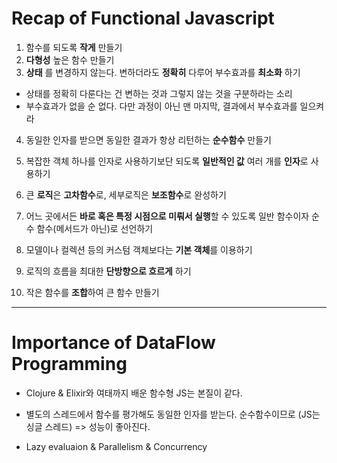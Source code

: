 # Recap of Functional Javascript

1. 함수를 되도록 **작게** 만들기
2. **다형성** 높은 함수 만들기
3. **상태** 를 변경하지 않는다. 변하더라도 **정확히** 다루어 부수효과를 **최소화** 하기

- 상태를 정확히 다룬다는 건 변하는 것과 그렇지 않는 것을 구분하라는 소리
- 부수효과가 없을 순 없다. 다만 과정이 아닌 맨 마지막, 결과에서 부수효과를 일으켜라

4. 동일한 인자를 받으면 동일한 결과가 항상 리턴하는 **순수함수** 만들기

5. 복잡한 객체 하나를 인자로 사용하기보단 되도록 **일반적인 값** 여러 개를 **인자**로 사용하기

6. 큰 **로직**은 **고차함수**로, 세부로직은 **보조함수**로 완성하기

7. 어느 곳에서든 **바로 혹은 특정 시점으로 미뤄서 실행**할 수 있도록 일반 함수이자 순수 함수(메서드가 아닌)로 선언하기

8. 모델이나 컬렉션 등의 커스텀 객체보다는 **기본 객체**를 이용하기

9. 로직의 흐름을 최대한 **단방향으로 흐르게** 하기

10. 작은 함수를 **조합**하여 큰 함수 만들기

---

# Importance of DataFlow Programming

- Clojure & Elixir와 여태까지 배운 함수형 JS는 본질이 같다.

- 별도의 스레드에서 함수를 평가해도 동일한 인자를 받는다. 순수함수이므로 (JS는 싱글 스레드) => 성능이 좋아진다.

- Lazy evaluaion & Parallelism & Concurrency
